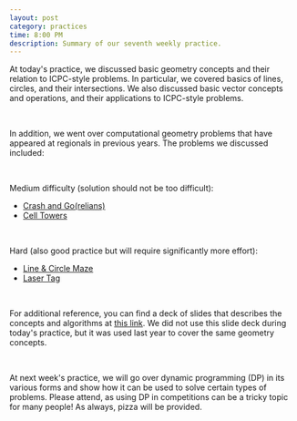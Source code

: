 ```yaml
---
layout: post
category: practices
time: 8:00 PM
description: Summary of our seventh weekly practice.
---
```


At today's practice, we discussed basic geometry concepts and their relation 
to ICPC-style problems.  In particular, we covered basics of lines, circles, 
and their intersections.  We also discussed basic vector concepts and 
operations, and their applications to ICPC-style problems.

<br>

In addition, we went over computational geometry problems that have appeared 
at regionals in previous years. The problems we discussed included:

<br>

Medium difficulty (solution should not be too difficult):

  * [Crash and Go(relians)](http://mcicpc.cs.atu.edu/archives/2011/mcpc2011/crash/crash.html)
  * [Cell Towers](http://mcicpc.cs.atu.edu/archives/2009/mcpc2009/cell/cell.html)

<br>

Hard (also good practice but will require significantly more effort):

  * [Line &amp; Circle Maze](http://mcicpc.cs.atu.edu/archives/2008/mcpc2008/maze/maze.html)
  * [Laser Tag](http://mcicpc.cs.atu.edu/archives/2011/mcpc2011/laser/laser.html)

<br>

For additional reference, you can find a deck of slides that describes the 
concepts and algorithms at [this link](https://www.dropbox.com/s/ill6u28dfguzqn9/Lecture%207%20-%20Computational%20Geometry.pdf?dl=0). 
We did not use this slide deck during today's practice, but it was used last year to 
cover the same geometry concepts.

<br>

At next week's practice, we will go over dynamic programming (DP) in its 
various forms and show how it can be used to solve certain types of problems. 
Please attend, as using DP in competitions can be a tricky topic for many 
people! As always, pizza will be provided.
